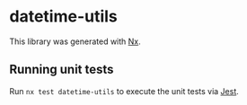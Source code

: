# datetime-utils

This library was generated with [Nx](https://nx.dev).

## Running unit tests

Run `nx test datetime-utils` to execute the unit tests via [Jest](https://jestjs.io).
